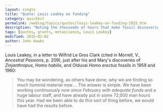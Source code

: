 ```yaml
---
layout: single
title: "Quote: Louis Leakey on funding"
category: quickbit
permalink: /weblog/topics/quotes/louis-leakey-on-funding-2015.htm
description: "Noting the thousands of hours that make fossil discoveries possible."
tags: [quotes, grants, metascience, Louis Leakey]
modified: 2015-02-02
author: John Hawks
---
```


Louis Leakey, in a letter to Wilfrid Le Gros Clark (cited in Morrell, V., _Ancestral Passions_, p. 209), just after his and Mary's discoveries of _Zinjanthropus_, _Homo habilis_, and Olduvai _Homo erectus_ fossils in 1959 and 1960:

<blockquote>You may be wondering, as others have done, why we are finding so much hominid material now.... The answer is simple. We have been working <em>continuously now since February with adequate funds</em> and a huge labour staff, and have already put in some 72,000 man hours this year. Had we been able to do this sort of thing before, we would have had the results before.</blockquote>
